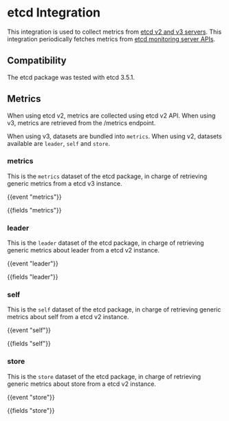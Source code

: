 # etcd Integration

This integration is used to collect metrics from [etcd v2 and v3 servers](https://etcd.io/).
This integration periodically fetches metrics from [etcd monitoring server APIs](https://etcd.io/docs/v3.1/op-guide/monitoring/). 

## Compatibility

The etcd package was tested with etcd 3.5.1.

## Metrics

When using etcd v2, metrics are collected using etcd v2 API. When using v3, metrics are retrieved from the /metrics endpoint.

When using v3, datasets are bundled into `metrics`. When using v2, datasets available are `leader`, `self` and `store`.

### metrics

This is the `metrics` dataset of the etcd package, in charge of retrieving generic metrics from a etcd v3 instance.

{{event "metrics"}}

{{fields "metrics"}}

### leader

This is the `leader` dataset of the etcd package, in charge of retrieving generic metrics about leader from a etcd v2 instance.

{{event "leader"}}

{{fields "leader"}}

### self

This is the `self` dataset of the etcd package, in charge of retrieving generic metrics about self from a etcd v2 instance.

{{event "self"}}

{{fields "self"}}

### store

This is the `store` dataset of the etcd package, in charge of retrieving generic metrics about store from a etcd v2 instance.

{{event "store"}}

{{fields "store"}}